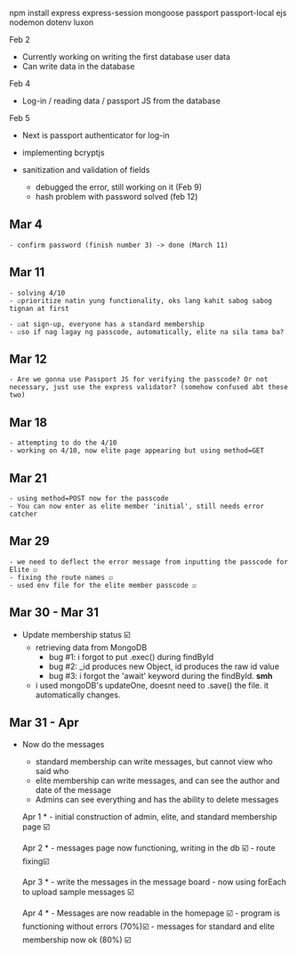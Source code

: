 npm install express express-session mongoose passport passport-local ejs nodemon dotenv luxon

Feb 2
* Currently working on writing the first database user data
* Can write data in the database

Feb 4
* Log-in / reading data / passport JS from the database


Feb 5
* Next is passport authenticator for log-in
* implementing bcryptjs

* sanitization and validation of fields
    - debugged the error, still working on it (Feb 9)
    - hash problem with password solved (feb 12)

Mar 4
- 
    - confirm password (finish number 3) -> done (March 11)

Mar 11
- 
    - solving 4/10
    - ☑️prioritize natin yung functionality, oks lang kahit sabog sabog tignan at first

    - ☑️at sign-up, everyone has a standard membership
    - ☑️so if nag lagay ng passcode, automatically, elite na sila tama ba?

Mar 12
- 
    - Are we gonna use Passport JS for verifying the passcode? Or not necessary, just use the express validator? (somehow confused abt these two)

Mar 18
-   
    - attempting to do the 4/10
    - working on 4/10, now elite page appearing but using method=GET

Mar 21
-   
    - using method=POST now for the passcode
    - You can now enter as elite member 'initial', still needs error catcher

Mar 29
-  
    - we need to deflect the error message from inputting the passcode for Elite ☑️
    - fixing the route names ☑️
    - used env file for the elite member passcode ☑️

Mar 30 - Mar 31
- 
* Update membership status ☑️
    -   retrieving data from MongoDB
        - bug #1: i forgot to put .exec() during findById
        - bug #2: _id produces new Object, id produces the raw id value
        - bug #3: i forgot the 'await' keyword during the findById. **smh**
    - i used mongoDB's updateOne, doesnt need to .save() the file. it automatically changes.

Mar 31 - Apr
- 
* Now do the messages
    - standard membership can write messages, but cannot view who said who
    - elite membership can write messages, and can see the author and date of the message
    - Admins can see everything and has the ability to delete messages
    
    Apr 1
    * 
        - initial construction of admin, elite, and standard membership page ☑️
    
    Apr 2
    * 
        - messages page now functioning, writing in the db ☑️
        - route fixing☑️

    Apr 3
    * 
        - write the messages in the message board
            - now using forEach to upload sample messages ☑️
    
    Apr 4
    * 
        - Messages are now readable in the homepage ☑️
        - program is functioning without errors (70%)☑️
        - messages for standard and elite membership now ok (80%) ☑️